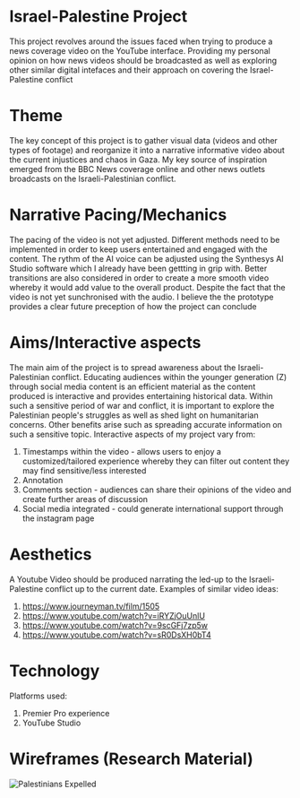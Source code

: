 # Israel-Palestine Project
This project revolves around the issues faced when trying to produce a news coverage video on the YouTube interface. Providing my personal opinion on how news videos should be broadcasted as well as exploring other similar digital intefaces and their approach on covering the Israel-Palestine conflict

# Theme  

The key concept of this project is to gather visual data (videos and other types of footage) and reorganize it into a narrative informative video about the current injustices and chaos in Gaza. My key source of inspiration emerged from the BBC News coverage online and other news outlets broadcasts on the Israeli-Palestinian conflict.

# Narrative Pacing/Mechanics  
The pacing of the video is not yet adjusted. Different methods need to be implemented in order to keep users entertained and engaged with the content. The rythm of the AI voice can be adjusted using the Synthesys AI Studio software which I already have been gettting in grip with. Better transitions are also considered in order to create a more smooth video whereby it would add value to the overall product. Despite the fact that the video is not yet sunchronised with the audio. I believe the the prototype provides a clear future preception of how the project can conclude
# Aims/Interactive aspects  

The main aim of the project is to spread awareness about the Israeli-Palestinian conflict. Educating audiences within the younger generation (Z) through social media content is an efficient material as the content produced is interactive and provides entertaining historical data. Within such a sensitive period of war and conflict, it is important to explore the Palestinian people's struggles as well as shed light on humanitarian concerns. Other benefits arise such as spreading accurate information on such a sensitive topic.
Interactive aspects of my project vary from:
1. Timestamps within the video - allows users to enjoy a customized/tailored experience whereby they can filter out content they may find sensitive/less interested
2. Annotation
3. Comments section - audiences can share their opinions of the video and create further areas of discussion
4. Social media integrated - could generate international support through the instagram page

# Aesthetics
A Youtube Video should be produced narrating the led-up to the Israeli-Palestine conflict up to the current date.
Examples of similar video ideas:

1. https://www.journeyman.tv/film/1505
2. https://www.youtube.com/watch?v=iRYZjOuUnlU
3. https://www.youtube.com/watch?v=9scGFj7zp5w
4. https://www.youtube.com/watch?v=sR0DsXH0bT4

# Technology 

Platforms used:
1. Premier Pro experience
2. YouTube Studio

# Wireframes (Research Material)
![Palestinians Expelled](https://github.com/panosleontsinis/interface-narratives1/assets/123083154/7965f4db-6233-4cd8-932e-32d6f62f9d6d)

